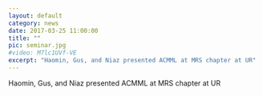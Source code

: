 ```yaml
---
layout: default
category: news
date: 2017-03-25 11:00:00
title: ""
pic: seminar.jpg
#video: M7lc1UVf-VE
excerpt: "Haomin, Gus, and Niaz presented ACMML at MRS chapter at UR"
---
```

Haomin, Gus, and Niaz presented ACMML at MRS chapter at UR


